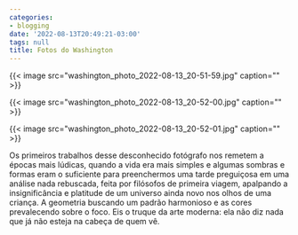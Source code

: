 ```yaml
---
categories:
- blogging
date: '2022-08-13T20:49:21-03:00'
tags: null
title: Fotos do Washington
---
```


{{< image src="washington_photo_2022-08-13_20-51-59.jpg" caption="" >}}

{{< image src="washington_photo_2022-08-13_20-52-00.jpg" caption="" >}}

{{< image src="washington_photo_2022-08-13_20-52-01.jpg" caption="" >}}

Os primeiros trabalhos desse desconhecido fotógrafo nos remetem a épocas mais lúdicas, quando a vida era mais simples e algumas sombras e formas eram o suficiente para preenchermos uma tarde preguiçosa em uma análise nada rebuscada, feita por filósofos de primeira viagem, apalpando a insignificância e platitude de um universo ainda novo nos olhos de uma criança. A geometria buscando um padrão harmonioso e as cores prevalecendo sobre o foco. Eis o truque da arte moderna: ela não diz nada que já não esteja na cabeça de quem vê.


